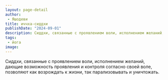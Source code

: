 ```yaml
---
layout: page-detail
author:
 - Яшодеви
title: иччха-сиддхи
publishDate: "2024-09-01"
description: Сиддхи, связанные с проявлением воли, исполнением желаний, дающие возможность проявления и контроля согласно своей воле, позволяют как возрождать к жизни, так парализовывать и уничтожать.
tags:
 - йога
image: 
---
```


Сиддхи, связанные с проявлением воли, исполнением желаний, дающие возможность проявления и контроля согласно своей воле, позволяют как возрождать к жизни, так парализовывать и уничтожать.

